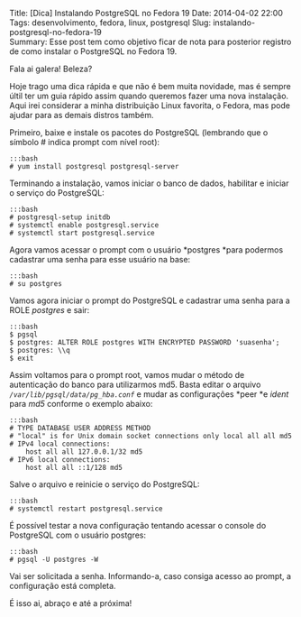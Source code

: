 Title: [Dica] Instalando PostgreSQL no Fedora 19
Date: 2014-04-02 22:00
Tags: desenvolvimento, fedora, linux, postgresql
Slug: instalando-postgresql-no-fedora-19  
Summary: Esse post tem como objetivo ficar de nota para posterior registro de como instalar o PostgreSQL no Fedora 19.

Fala ai galera! Beleza?

Hoje trago uma dica rápida e que não é bem muita novidade, mas é sempre
últil ter um guia rápido assim quando queremos fazer uma nova
instalação. Aqui irei considerar a minha distribuição Linux favorita, o
Fedora, mas pode ajudar para as demais distros também.

Primeiro, baixe e instale os pacotes do PostgreSQL (lembrando que o
símbolo \# indica prompt com nível root):

    :::bash
    # yum install postgresql postgresql-server

Terminando a instalação, vamos iniciar o banco de dados, habilitar e
iniciar o serviço do PostgreSQL:

    :::bash  
    # postgresql-setup initdb  
    # systemctl enable postgresql.service  
    # systemctl start postgresql.service  

Agora vamos acessar o prompt com o usuário *postgres *para podermos
cadastrar uma senha para esse usuário na base:

    :::bash  
    # su postgres  

Vamos agora iniciar o prompt do PostgreSQL e cadastrar uma senha para a
ROLE *postgres* e sair:

    :::bash  
    $ pgsql  
    $ postgres: ALTER ROLE postgres WITH ENCRYPTED PASSWORD 'suasenha';  
    $ postgres: \\q  
    $ exit  

Assim voltamos para o prompt root, vamos mudar o método de autenticação
do banco para utilizarmos md5. Basta editar o arquivo
*`/var/lib/pgsql/data/pg_hba.conf`* e mudar as configurações
*peer *e *ident* para *md5* conforme o exemplo abaixo:

    :::bash  
    # TYPE DATABASE USER ADDRESS METHOD
    # "local" is for Unix domain socket connections only local all all md5  
    # IPv4 local connections:  
        host all all 127.0.0.1/32 md5  
    # IPv6 local connections:  
        host all all ::1/128 md5  

Salve o arquivo e reinicie o serviço do PostgreSQL:

    :::bash  
    # systemctl restart postgresql.service  

É possível testar a nova configuração tentando acessar o console do
PostgreSQL com o usuário postgres:

    :::bash  
    # pgsql -U postgres -W  

Vai ser solicitada a senha. Informando-a, caso consiga acesso ao prompt,
a configuração está completa.

É isso ai, abraço e até a próxima!

